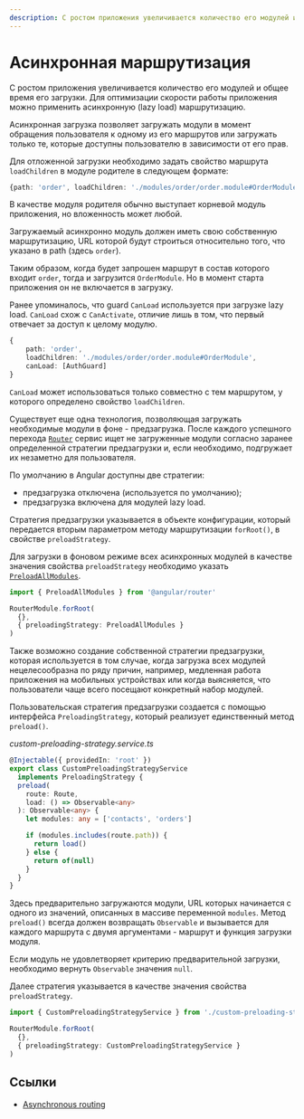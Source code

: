 ```yaml
---
description: С ростом приложения увеличивается количество его модулей и общее время его загрузки. Для оптимизации скорости работы приложения можно применить асинхронную (lazy load) маршрутизацию
---
```


# Асинхронная маршрутизация

С ростом приложения увеличивается количество его модулей и общее время его загрузки. Для оптимизации скорости работы приложения можно применить асинхронную (lazy load) маршрутизацию.

Асинхронная загрузка позволяет загружать модули в момент обращения пользователя к одному из его маршрутов или загружать только те, которые доступны пользователю в зависимости от его прав.

Для отложенной загрузки необходимо задать свойство маршрута `loadChildren` в модуле родителе в следующем формате:

```ts
{path: 'order', loadChildren: './modules/order/order.module#OrderModule'}
```

В качестве модуля родителя обычно выступает корневой модуль приложения, но вложенность может любой.

Загружаемый асинхронно модуль должен иметь свою собственную маршрутизацию, URL которой будут строиться относительно того, что указано в path (здесь `order`).

Таким образом, когда будет запрошен маршрут в состав которого входит `order`, тогда и загрузится `OrderModule`. Но в момент старта приложения он не включается в загрузку.

Ранее упоминалось, что guard `CanLoad` используется при загрузке lazy load. `CanLoad` схож с `CanActivate`, отличие лишь в том, что первый отвечает за доступ к целому модулю.

```ts
{
	path: 'order',
	loadChildren: './modules/order/order.module#OrderModule',
	canLoad: [AuthGuard]
}
```

`CanLoad` может использоваться только совместно с тем маршрутом, у которого определено свойство `loadChildren`.

Существует еще одна технология, позволяющая загружать необходимые модули в фоне - предзагрузка. После каждого успешного перехода [`Router`](https://angular.io/api/router/Router) сервис ищет не загруженные модули согласно заранее определенной стратегии предзагрузки и, если необходимо, подгружает их незаметно для пользователя.

По умолчанию в Angular доступны две стратегии:

- предзагрузка отключена (используется по умолчанию);
- предзагрузка включена для модулей lazy load.

Стратегия предзагрузки указывается в объекте конфигурации, который передается вторым параметром методу маршрутизации `forRoot()`, в свойстве `preloadStrategy`.

Для загрузки в фоновом режиме всех асинхронных модулей в качестве значения свойства `preloadStrategy` необходимо указать [`PreloadAllModules`](https://angular.io/api/router/PreloadAllModules).

```ts
import { PreloadAllModules } from '@angular/router'

RouterModule.forRoot(
  {},
  { preloadingStrategy: PreloadAllModules }
)
```

Также возможно создание собственной стратегии предзагрузки, которая используется в том случае, когда загрузка всех модулей нецелесообразна по ряду причин, например, медленная работа приложения на мобильных устройствах или когда выясняется, что пользователи чаще всего посещают конкретный набор модулей.

Пользовательская стратегия предзагрузки создается с помощью интерфейса `PreloadingStrategy`, который реализует единственный метод `preload()`.

_custom-preloading-strategy.service.ts_

```ts
@Injectable({ providedIn: 'root' })
export class CustomPreloadingStrategyService
  implements PreloadingStrategy {
  preload(
    route: Route,
    load: () => Observable<any>
  ): Observable<any> {
    let modules: any = ['contacts', 'orders']

    if (modules.includes(route.path)) {
      return load()
    } else {
      return of(null)
    }
  }
}
```

Здесь предварительно загружаются модули, URL которых начинается с одного из значений, описанных в массиве переменной `modules`. Метод `preload()` всегда должен возвращать `Observable` и вызывается для каждого маршрута с двумя аргументами - маршрут и функция загрузки модуля.

Если модуль не удовлетворяет критерию предварительной загрузки, необходимо вернуть `Observable` значения `null`.

Далее стратегия указывается в качестве значения свойства `preloadStrategy`.

```ts
import { CustomPreloadingStrategyService } from './custom-preloading-strategy.service'

RouterModule.forRoot(
  {},
  { preloadingStrategy: CustomPreloadingStrategyService }
)
```

## Ссылки

- [Asynchronous routing](https://angular.io/guide/router#milestone-6-asynchronous-routing)
